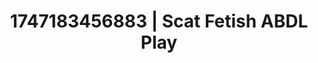 ---
categories:
- Face fucking
- Facial finish
- Punk lovers
- Cyberpunk intimacy
- Mid-century kink
image: /assets/images/1747183456883.jpg
layout: post
seo:
  description: Featured content with high-quality Scat Fetish, ABDL Play. HD images
    available.
  keywords: Scat Fetish, ABDL Play
  og_image: /assets/images/1747183456883.jpg
  schema_type: VisualArtwork
tags:
- ABDL Play
- '#1747183456883'
- Scat Fetish
title: 1747183456883 | Scat Fetish ABDL Play
---